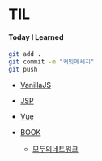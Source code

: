 # TIL
#### Today I Learned

```bash
git add .
git commit -m "커밋메세지"
git push
```

- [VanillaJS](https://github.com/seolhwa-y/TIL/tree/main/VanillaJS)

- [JSP](https://github.com/seolhwa-y/TIL/tree/main/JSP)

- [Vue](https://github.com/seolhwa-y/TIL/tree/main/Vue.js)

- [BOOK](https://github.com/seolhwa-y/TIL/tree/main/BOOK)
  - [모두의네트워크](https://github.com/seolhwa-y/TIL/blob/main/BOOK/%EB%AA%A8%EB%91%90%EC%9D%98%EB%84%A4%ED%8A%B8%EC%9B%8C%ED%81%AC.md)